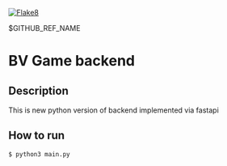 [![Flake8](https://github.com/BattleVerseIo/GameBack/actions/workflows/flake8.yml/badge.svg?branch={{current.branch}})](https://github.com/BattleVerseIo/GameBack/actions/workflows/flake8.yml)

$GITHUB_REF_NAME
# BV Game backend
## Description
This is new python version of backend implemented via fastapi

## How to run  

    $ python3 main.py

